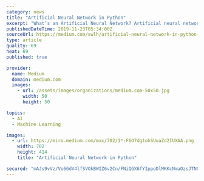 ```yaml
---
category: news
title: "Artificial Neural Network in Python"
excerpt: "What’s an Artificial Neural Network? Artificial neural networks or connectionist systems are computing systems that are inspired by, but not identical to, biological neural networks that constitute animal brains. Such systems “learn” to perform tasks ..."
publishedDateTime: 2019-11-23T05:34:00Z
sourceUrl: https://medium.com/swlh/artificial-neural-network-in-python-5eac08110c73
type: article
quality: 69
heat: 69
published: true

provider:
  name: Medium
  domain: medium.com
  images:
    - url: /assets/images/organizations/medium.com-50x50.jpg
      width: 50
      height: 50

topics:
  - AI
  - Machine Learning

images:
  - url: https://miro.medium.com/max/702/1*-F6O7dgtohSUuaZd2IUXAA.png
    width: 702
    height: 414
    title: "Artificial Neural Network in Python"

secured: "mAJs9vVz/Vo6GdV4lfSVOkBWIZ6v2Cn/FNiQGX6fYIppoDlMKKcNmaOzsJTN01a9xhudRin37FYWUWiSBrzeCYmSQyUHOu790A+0E8Wk0Y2j58hcoLb22suwLAvNsoUq3vpBeis37Y/1TJJP/knio1FIpOAC7q8CsE8MGuFHf1e38zEUsqFZmXiNDLEA765C/wdULcT0Y+pRGciDixuFJ6HTgiD2/cer6fOeBin68qLlUtKj3R+scPVxPxMuWzGf+rs/X8B+TXHooMR8gIAApg==;mbpADj5+ylOoNcTG4GRCvw=="
---
```


